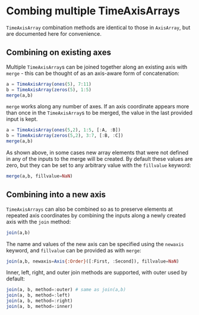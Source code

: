 # Combing multiple TimeAxisArrays

`TimeAxisArray` combination methods are identical to those in `AxisArray`, but are documented here for convenience.

## Combining on existing axes

Multiple `TimeAxisArray`s can be joined together along an existing axis with `merge` - this can be thought of as an axis-aware form of concatenation:

```julia
a = TimeAxisArray(ones(5), 7:11)
b = TimeAxisArray(zeros(5), 1:5)
merge(a,b)
```

`merge` works along any number of axes. If an axis coordinate appears more than once in the `TimeAxisArray`s to be merged, the value in the last provided input is kept.

```julia
a = TimeAxisArray(ones(5,2), 1:5, [:A, :B])
b = TimeAxisArray(zeros(5,2), 3:7, [:B, :C])
merge(a,b)
```

As shown above, in some cases new array elements that were not defined in any of the inputs to the merge will be created. By default these values are zero, but they can be set to any arbitrary value with the `fillvalue` keyword:

```julia
merge(a,b, fillvalue=NaN)
```

## Combining into a new axis

`TimeAxisArrays` can also be combined so as to preserve elements at repeated axis coordinates by combining the inputs along a newly created axis with the `join` method:

```julia
join(a,b)
```

The name and values of the new axis can be specified using the `newaxis` keyword, and `fillvalue` can be provided as with `merge`:

```julia
join(a,b, newaxis=Axis{:Order}([:First, :Second]), fillvalue=NaN)
```

Inner, left, right, and outer join methods are supported, with outer used by default:

```julia
join(a, b, method=:outer) # same as join(a,b)
join(a, b, method=:left)
join(a, b, method=:right)
join(a, b, method=:inner)
```

